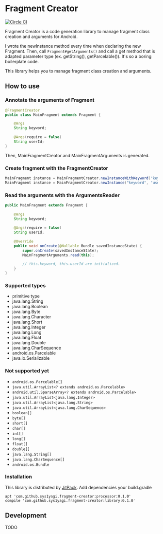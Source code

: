 # Fragment Creator

[![Circle CI](https://circleci.com/gh/sys1yagi/fragment-creator.svg?style=svg)](https://circleci.com/gh/sys1yagi/fragment-creator)

Fragment Creator is a code generation library to manage fragment class creation and arguments for Android.

I wrote the newInstance method every time when declaring the new Fragment. Then, call `Fragment#getArguments()` and call a get method that is adapted parameter type (ex. getString(), getParcelable()). It's so a boring boilerplate code.

This library helps you to manage fragment class creation and arguments. 

## How to use

### Annotate the arguments of Fragment

```java
@FragmentCreator
public class MainFragment extends Fragment {

    @Args
    String keyword;
    
    @Args(require = false)
    String userId; 
}
```

Then, MainFragmentCreator and MainFragmentArguments is generated.

### Create fragment with the FragmentCreator

```java
MainFragment instance = MainFragmentCreator.newInstanceWithKeyword("keyword");
MainFragment instance = MainFragmentCreator.newInstance("keyword", "user_id");
```

### Read the arguments with the ArgumentsReader

```java
public MainFragment extends Fragment {
    
    @Args
    String keyword;
    
    @Args(require = false)
    String userId;
    
    @Override
    public void onCreate(@Nullable Bundle savedInstanceState) {
        super.onCreate(savedInstanceState);
        MainFragmentArguments.read(this);
             
        // this.keyword, this.userId are initialized.
    }
}
```

### Supported types

- primitive type
- java.lang.String
- java.lang.Boolean
- java.lang.Byte
- java.lang.Character
- java.lang.Short
- java.lang.Integer
- java.lang.Long
- java.lang.Float
- java.lang.Double
- java.lang.CharSequence
- android.os.Parcelable
- java.io.Serializable

### Not supported yet

- `android.os.Parcelable[]`
- `java.util.ArrayList<? extends android.os.Parcelable>`
- `android.util.SparseArray<? extends android.os.Parcelable>`
- `java.util.ArrayList<java.lang.Integer>`
- `java.util.ArrayList<java.lang.String>`
- `java.util.ArrayList<java.lang.CharSequence>`
- `boolean[]`
- `byte[]`
- `short[]`
- `char[]`
- `int[]`
- `long[]`
- `float[]`
- `double[]`
- `java.lang.String[]`
- `java.lang.CharSequence[]`
- `android.os.Bundle`

### Installation

This library is distributed by [JitPack](https://jitpack.io/). Add dependencies your build.gradle

```
apt 'com.github.sys1yagi.fragment-creator:processor:0.1.0'
compile 'com.github.sys1yagi.fragment-creator:library:0.1.0'
```

## Development


TODO
